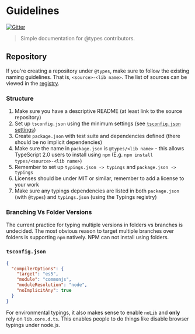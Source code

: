 # Guidelines

[![Gitter][gitter-image]][gitter-url]

> Simple documentation for @types contributors.

## Repository

If you're creating a repository under `@types`, make sure to follow the existing naming guidelines. That is, `<source>-<lib name>`. The list of sources can be viewed in the [registry](https://github.com/typings/registry#structure).

### Structure

1. Make sure you have a descriptive README (at least link to the source repository)
2. Set up `tsconfig.json` using the minimum settings (see [`tsconfig.json` settings](#tsconfigjson))
3. Create `package.json` with test suite and dependencies defined (there should be no implicit dependencies)
4. Make sure the name in `package.json` is `@types/<lib name>` - this allows TypeScript 2.0 users to install using `npm` (E.g. `npm install types/<source>-<lib name>`)
5. Remember to set up `typings.json -> typings` and `package.json -> typings`
6. Licenses should be under MIT or similar, remember to add a license to your work
7. Make sure any typings dependencies are listed in both `package.json` (with `@types`) and `typings.json` (using the Typings registry)

### Branching Vs Folder Versions

The current practice for typing multiple versions in folders vs branches is undecided. The most obvious reason to target multiple branches over folders is supporting `npm` natively. NPM can not install using folders.

### `tsconfig.json`

```json
{
  "compilerOptions": {
    "target": "es5",
    "module": "commonjs",
    "moduleResolution": "node",
    "noImplicitAny": true
  }
}
```

For environmental typings, it also makes sense to enable `noLib` and **only** rely on `lib.core.d.ts`. This enables people to do things like disable browser typings under node.js.

[gitter-image]: https://badges.gitter.im/types/guidelines.svg
[gitter-url]: https://gitter.im/types/Lobby
